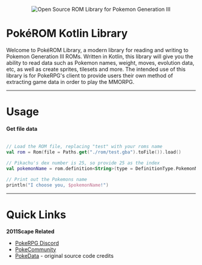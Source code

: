 <p align="center"><img src="https://cdn.discordapp.com/attachments/1067274729205010463/1104640330671861760/image.png" alt="Open Source ROM Library for Pokemon Generation III" />
</p>

# PokéROM Kotlin Library
Welcome to PokéROM Library, a modern library for reading and writing to Pokemon Generation III ROMs. Written in Kotlin, this library will give you the ability to read data such as Pokemon names, weight, moves, evolution data, etc, as well as create sprites, tilesets and more. The intended use of this library is for PokeRPG's client to provide users their own method of extracting game data in order to play the MMORPG. 

---

# Usage

#### Get file data

```kotlin

// Load the ROM file, replacing "test" with your roms name
val rom = Rom(file = Paths.get("./rom/test.gba").toFile()).load()

// Pikachu's dex number is 25, so provide 25 as the index 
val pokemonName = rom.definition<String>(type = DefinitionType.PokemonNames, index = 25)

// Print out the Pokemons name
println("I choose you, $pokemonName!")
```

---

# Quick Links

<b>2011Scape Related</b>
- [PokeRPG Discord](https://discord.gg/V5YfWmyAqV)
- [PokeCommunity](http://pokecommunity.com/)
- [PokeData](https://github.com/hugmanrique/PokeData) - original source code credits


